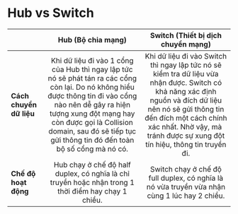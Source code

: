 # **Hub vs Switch**


| |**Hub (Bộ chia mạng)**|**Switch (Thiết bị dịch chuyển mạng)**|
| :- | :-: | :-: |
|**Cách chuyển dữ liệu**|Khi dữ liệu đi vào 1 cổng của Hub thì ngay lập tức nó sẽ phát tán ra các cổng còn lại. Do nó không hiểu được thông tin đi vào cổng nào nên dễ gây ra hiện tượng xung đột mạng hay còn được gọi là Collision domain, sau đó sẽ tiếp tục gửi thông tin đó đến toàn bộ số cổng mà nó có.|Khi dữ liệu đi vào Switch thì ngay lập tức nó sẽ kiểm tra dữ liệu vừa nhận được. Switch có khả năng xác định nguồn và đích dữ liệu nên nó sẽ gửi thông tin đến đích một cách chính xác nhất. Nhờ vậy, mà  tránh được sự xung đột tín hiệu, thông tin truyền đi.|
|**Chế độ hoạt động**|Hub chạy ở chế độ half duplex, có nghĩa là chỉ truyền hoặc nhận trong 1 thời điểm hay chạy 1 chiều.|Switch chạy ở chế độ full duplex, có nghĩa là nó vừa truyền vừa nhận cùng 1 lúc hay 2 chiều.|
